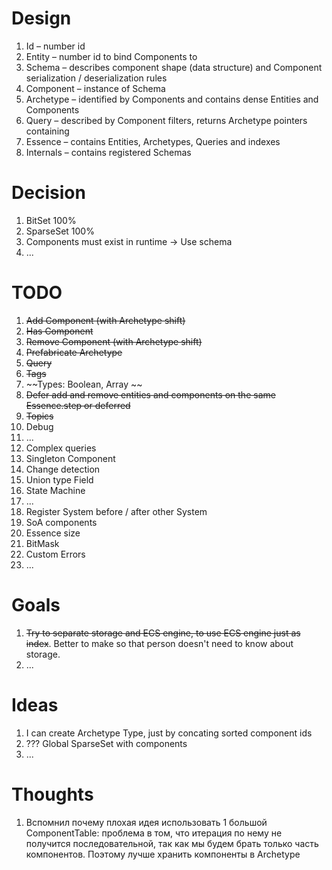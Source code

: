 # Design

1. Id – number id
1. Entity – number id to bind Components to
1. Schema – describes component shape (data structure) and Component serialization / deserialization rules
1. Component – instance of Schema
1. Archetype – identified by Components and contains dense Entities and Components
1. Query – described by Component filters, returns Archetype pointers containing
1. Essence – contains Entities, Archetypes, Queries and indexes
1. Internals – contains registered Schemas

# Decision

1. BitSet 100%
1. SparseSet 100%
1. Components must exist in runtime -> Use schema
1. ...

# TODO

1. ~~Add Component (with Archetype shift)~~
1. ~~Has Component~~
1. ~~Remove Component (with Archetype shift)~~
1. ~~Prefabricate Archetype~~
1. ~~Query~~
1. ~~Tags~~
1. ~~Types: Boolean, Array ~~
1. ~~Defer add and remove entities and components on the same Essence.step or deferred~~
1. ~~Topics~~
1. Debug
1. ...
1. Complex queries
1. Singleton Component
1. Change detection
1. Union type Field
1. State Machine
1. ...
1. Register System before / after other System
1. SoA components
1. Essence size
1. BitMask
1. Custom Errors
1. ...

# Goals

1. ~~Try to separate storage and ECS engine, to use ECS engine just as index~~.
   Better to make so that person doesn't need to know about storage.
1. ...

# Ideas

1. I can create Archetype Type, just by concating sorted component ids
1. ??? Global SparseSet with components
1. ...

# Thoughts

1. Вспомнил почему плохая идея использовать 1 большой ComponentTable:
   проблема в том, что итерация по нему не получится последовательной, так как
   мы будем брать только часть компонентов. Поэтому лучше хранить компоненты в Archetype
